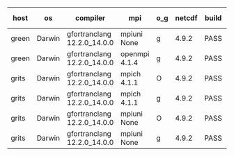 

| host     | os       | compiler                              | mpi                      | o_g        | netcdf        | build       | u_pass          | u_fail          | s_pass            | s_fail            | e_pass             | e_fail             | nuopc_pass       | nuopc_fail       | artifacts link          |
|----------|----------|---------------------------------------|--------------------------|------------|---------------|-------------|-----------------|-----------------|-------------------|-------------------|--------------------|--------------------|------------------|------------------|-------------------------|
| green | Darwin | gfortranclang 12.2.0_14.0.0 | mpiuni None  | g | 4.9.2  | PASS | 12517 | 0 | 9 | 0 | 42 | 0 | None | None | <a href="https://github.com/esmf-org/esmf-test-artifacts/tree/31fd4a3d29a7869653300376abafe561ef501d87/develop/gfortranclang/12.2.0_14.0.0/g/mpiuni/None" target="_blank">31fd4a3</a> | 
| green | Darwin | gfortranclang 12.2.0_14.0.0 | openmpi 4.1.4  | g | 4.9.2  | PASS | 14186 | 0 | 51 | 0 | 80 | 0 | 58 | 0 | <a href="https://github.com/esmf-org/esmf-test-artifacts/tree/c13f96d134d4707f94ee784013382cc96f5bb008/develop/gfortranclang/12.2.0_14.0.0/g/openmpi/4.1.4" target="_blank">c13f96d</a> | 
| grits | Darwin | gfortranclang 12.2.0_14.0.0 | mpich 4.1.1  | O | 4.9.2  | PASS | 14186 | 0 | 51 | 0 | 80 | 0 | 57 | 0 | <a href="https://github.com/esmf-org/esmf-test-artifacts/tree/f8d8f3b23bb83d579f336160ee2a6d0612b1018c/develop/gfortranclang/12.2.0_14.0.0/O/mpich/4.1.1" target="_blank">f8d8f3b</a> | 
| grits | Darwin | gfortranclang 12.2.0_14.0.0 | mpich 4.1.1  | g | 4.9.2  | PASS | 14186 | 0 | 51 | 0 | 80 | 0 | 57 | 0 | <a href="https://github.com/esmf-org/esmf-test-artifacts/tree/761a90b669a1752bb77af6002e0e2a7d6af49319/develop/gfortranclang/12.2.0_14.0.0/g/mpich/4.1.1" target="_blank">761a90b</a> | 
| grits | Darwin | gfortranclang 12.2.0_14.0.0 | mpiuni None  | O | 4.9.2  | PASS | 12517 | 0 | 9 | 0 | 42 | 0 | None | None | <a href="https://github.com/esmf-org/esmf-test-artifacts/tree/24f54140dc4ea54daa334d2509a2504bcbdf92c7/develop/gfortranclang/12.2.0_14.0.0/O/mpiuni/None" target="_blank">24f5414</a> | 
| grits | Darwin | gfortranclang 12.2.0_14.0.0 | mpiuni None  | g | 4.9.2  | PASS | 12517 | 0 | 9 | 0 | 42 | 0 | None | None | <a href="https://github.com/esmf-org/esmf-test-artifacts/tree/fa21c54a9d57b70bf8bde26eb5baef653be977dd/develop/gfortranclang/12.2.0_14.0.0/g/mpiuni/None" target="_blank">fa21c54</a> | 
